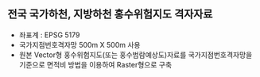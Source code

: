 ## 전국 국가하천, 지방하천 홍수위험지도 격자자료
* 좌표계 : EPSG 5179
* 국가지점번호격자망 500m X 500m 사용
* 원본 Vector형 홍수위험지도(또는 홍수범람예상도)자료를 국가지점번호격자망을 기준으로 면적비 방법을 이용하여 Raster형으로 구축       
